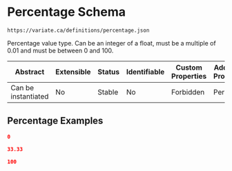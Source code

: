 # Percentage Schema

```
https://variate.ca/definitions/percentage.json
```

Percentage value type. Can be an integer of a float, must be a multiple of 0.01 and must be between 0 and 100.

| Abstract            | Extensible | Status | Identifiable | Custom Properties | Additional Properties | Defined In                                                   |
| ------------------- | ---------- | ------ | ------------ | ----------------- | --------------------- | ------------------------------------------------------------ |
| Can be instantiated | No         | Stable | No           | Forbidden         | Permitted             | [definitions/percentage.schema.json](percentage.schema.json) |

## Percentage Examples

```json
0
```

```json
33.33
```

```json
100
```
